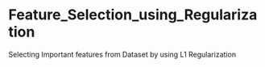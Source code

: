 # Feature_Selection_using_Regularization
Selecting Important  features from Dataset by using L1 Regularization
